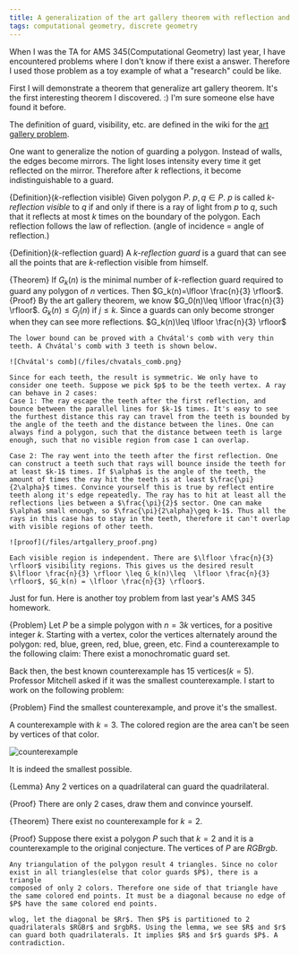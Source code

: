 ```yaml
---
title: A generalization of the art gallery theorem with reflection and a cool problem
tags: computational geometry, discrete geometry
---
```


When I was the TA for AMS 345(Computational Geometry) last year, I have encountered problems where I don't know if there exist a answer. Therefore I used those problem as a toy example of what a "research" could be like.

First I will demonstrate a theorem that generalize art gallery theorem. It's the first interesting theorem I discovered. :) I'm sure someone else have found it before.

The definition of guard, visibility, etc. are defined in the wiki for the [art gallery problem](http://en.wikipedia.org/wiki/Art_gallery_problem).

One want to generalize the notion of guarding a polygon. Instead of walls, the edges become mirrors. The light loses intensity every time it get reflected on the mirror. Therefore after $k$ reflections, it become indistinguishable to a guard.

{Definition}($k$-reflection visible)
    Given polygon $P$. $p,q\in P$. $p$ is called *$k$-reflection visible* to $q$ if and only if there is a ray of light from $p$ to $q$, such that it reflects at most $k$ times on the boundary of the polygon. Each reflection follows the law of reflection. (angle of incidence = angle of reflection.)

{Definition}($k$-reflection guard)
    A *$k$-reflection guard* is a guard that can see all the points that are $k$-reflection visible from himself.

{Theorem}
    If $G_k(n)$ is the minimal number of $k$-reflection guard required to guard any polygon of $n$ vertices. Then $G_k(n)=\lfloor \frac{n}{3} \rfloor$.
{Proof}
    By the art gallery theorem, we know $G_0(n)\leq \lfloor \frac{n}{3} \rfloor$. $G_k(n)\leq G_j(n)$ if $j\leq k$. Since a guards can only become stronger when they can see more reflections.
    $G_k(n)\leq \lfloor \frac{n}{3} \rfloor$

    The lower bound can be proved with a Chvátal's comb with very thin teeth. A Chvátal's comb with 3 teeth is shown below.

    ![Chvátal's comb](/files/chvatals_comb.png}

    Since for each teeth, the result is symmetric. We only have to consider one teeth. Suppose we pick $p$ to be the teeth vertex. A ray can behave in 2 cases:
    Case 1: The ray escape the teeth after the first reflection, and bounce between the parallel lines for $k-1$ times. It's easy to see the furthest distance this ray can travel from the teeth is bounded by the angle of the teeth and the distance between the lines. One can always find a polygon, such that the distance between teeth is large enough, such that no visible region from case 1 can overlap.

    Case 2: The ray went into the teeth after the first reflection. One can construct a teeth such that rays will bounce inside the teeth for at least $k-1$ times. If $\alpha$ is the angle of the teeth, the amount of times the ray hit the teeth is at least $\frac{\pi}{2\alpha}$ times. Convince yourself this is true by reflect entire teeth along it's edge repeatedly. The ray has to hit at least all the reflections lies between a $\frac{\pi}{2}$ sector. One can make $\alpha$ small enough, so $\frac{\pi}{2\alpha}\geq k-1$. Thus all the rays in this case has to stay in the teeth, therefore it can't overlap with visible regions of other teeth.

    ![proof](/files/artgallery_proof.png)

    Each visible region is independent. There are $\lfloor \frac{n}{3} \rfloor$ visibility regions. This gives us the desired result
    $\lfloor \frac{n}{3} \rfloor \leq G_k(n)\leq  \lfloor \frac{n}{3} \rfloor$, $G_k(n) = \lfloor \frac{n}{3} \rfloor$.

Just for fun. Here is another toy problem from last year's AMS 345 homework.

{Problem}
    Let $P$ be a simple polygon with $n = 3k$ vertices, for a positive integer $k$. Starting with a vertex, color the vertices alternately around the polygon: red, blue, green, red, blue, green, etc.
    Find a counterexample to the following claim: There exist a monochromatic guard set.

Back then, the best known counterexample has 15 vertices($k=5$). Professor Mitchell asked if it was the smallest counterexample. I start to work on the following problem:

{Problem}
    Find the smallest counterexample, and prove it's the smallest.

A counterexample with $k=3$. The colored region are the area can't be seen by vertices of that color.

![counterexample](/files/cg_counterexample.png)

It is indeed the smallest possible.

{Lemma}
    Any 2 vertices on a quadrilateral can guard the quadrilateral.

{Proof}
    There are only 2 cases, draw them and convince yourself.

{Theorem}
    There exist no counterexample for $k=2$.

{Proof}
    Suppose there exist a polygon $P$ such that $k=2$ and it is a counterexample to the original conjecture. The vertices of $P$ are
    $RGBrgb$.

    Any triangulation of the polygon result 4 triangles. Since no color exist in all triangles(else that color guards $P$), there is a triangle
    composed of only 2 colors. Therefore one side of that triangle have the same colored end points. It must be a diagonal because no edge of
    $P$ have the same colored end points.

    wlog, let the diagonal be $Rr$. Then $P$ is partitioned to 2 quadrilaterals $RGBr$ and $rgbR$. Using the lemma, we see $R$ and $r$ can guard both quadrilaterals. It implies $R$ and $r$ guards $P$. A contradiction.